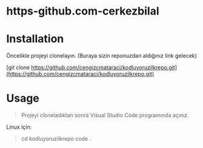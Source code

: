 # https-github.com-cerkezbilal
# Installation
Öncelikle projeyi clonelayın. (Buraya sizin reponuzdan aldığınız link gelecek)

 [git clone https://github.com/cengizcmataraci/kodluyoruzilkrepo.git](https://github.com/cengizcmataraci/kodluyoruzilkrepo.git)

# Usage
>Projeyi cloneladıktan sonra Visual Studio Code programında açınız.

Linux için:

>cd kodluyoruzilkrepo
code .